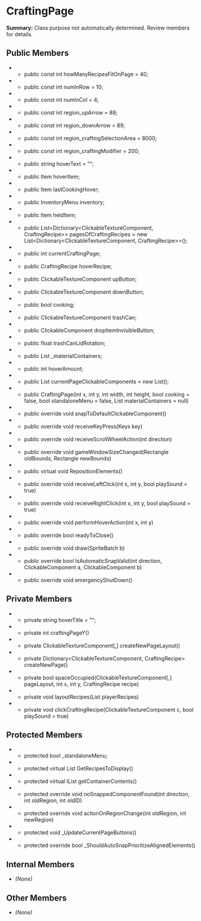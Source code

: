# CraftingPage

**Summary:** Class purpose not automatically determined. Review members for details.

## Public Members
- - public const int howManyRecipesFitOnPage = 40;
- - public const int numInRow = 10;
- - public const int numInCol = 4;
- - public const int region_upArrow = 88;
- - public const int region_downArrow = 89;
- - public const int region_craftingSelectionArea = 8000;
- - public const int region_craftingModifier = 200;
- - public string hoverText = "";
- - public Item hoverItem;
- - public Item lastCookingHover;
- - public InventoryMenu inventory;
- - public Item heldItem;
- - public List<Dictionary<ClickableTextureComponent, CraftingRecipe>> pagesOfCraftingRecipes = new List<Dictionary<ClickableTextureComponent, CraftingRecipe>>();
- - public int currentCraftingPage;
- - public CraftingRecipe hoverRecipe;
- - public ClickableTextureComponent upButton;
- - public ClickableTextureComponent downButton;
- - public bool cooking;
- - public ClickableTextureComponent trashCan;
- - public ClickableComponent dropItemInvisibleButton;
- - public float trashCanLidRotation;
- - public List<IInventory> _materialContainers;
- - public int hoverAmount;
- - public List<ClickableComponent> currentPageClickableComponents = new List<ClickableComponent>();
- - public CraftingPage(int x, int y, int width, int height, bool cooking = false, bool standaloneMenu = false, List<IInventory> materialContainers = null)
- - public override void snapToDefaultClickableComponent()
- - public override void receiveKeyPress(Keys key)
- - public override void receiveScrollWheelAction(int direction)
- - public override void gameWindowSizeChanged(Rectangle oldBounds, Rectangle newBounds)
- - public virtual void RepositionElements()
- - public override void receiveLeftClick(int x, int y, bool playSound = true)
- - public override void receiveRightClick(int x, int y, bool playSound = true)
- - public override void performHoverAction(int x, int y)
- - public override bool readyToClose()
- - public override void draw(SpriteBatch b)
- - public override bool IsAutomaticSnapValid(int direction, ClickableComponent a, ClickableComponent b)
- - public override void emergencyShutDown()

## Private Members
- - private string hoverTitle = "";
- - private int craftingPageY()
- - private ClickableTextureComponent[,] createNewPageLayout()
- - private Dictionary<ClickableTextureComponent, CraftingRecipe> createNewPage()
- - private bool spaceOccupied(ClickableTextureComponent[,] pageLayout, int x, int y, CraftingRecipe recipe)
- - private void layoutRecipes(List<string> playerRecipes)
- - private void clickCraftingRecipe(ClickableTextureComponent c, bool playSound = true)

## Protected Members
- - protected bool _standaloneMenu;
- - protected virtual List<string> GetRecipesToDisplay()
- - protected virtual IList<Item> getContainerContents()
- - protected override void noSnappedComponentFound(int direction, int oldRegion, int oldID)
- - protected override void actionOnRegionChange(int oldRegion, int newRegion)
- - protected void _UpdateCurrentPageButtons()
- - protected override bool _ShouldAutoSnapPrioritizeAlignedElements()

## Internal Members
- *(None)*

## Other Members
- *(None)*

